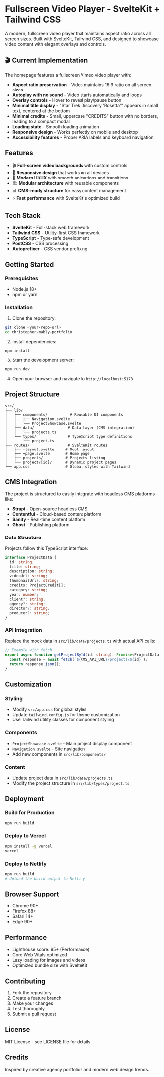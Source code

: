 # Fullscreen Video Player - SvelteKit + Tailwind CSS

A modern, fullscreen video player that maintains aspect ratio across all screen sizes. Built with SvelteKit, Tailwind CSS, and designed to showcase video content with elegant overlays and controls.

## 🎬 **Current Implementation**

The homepage features a fullscreen Vimeo video player with:
- **Aspect ratio preservation** - Video maintains 16:9 ratio on all screen sizes
- **Autoplay with no sound** - Video starts automatically and loops
- **Overlay controls** - Hover to reveal play/pause button
- **Minimal title display** - "Star Trek Discovery 'Rosetta'" appears in small text, centered at the bottom
- **Minimal credits** - Small, uppercase "CREDITS" button with no borders, leading to a compact modal
- **Loading state** - Smooth loading animation
- **Responsive design** - Works perfectly on mobile and desktop
- **Accessibility features** - Proper ARIA labels and keyboard navigation

## Features

- 🎬 **Full-screen video backgrounds** with custom controls
- 📱 **Responsive design** that works on all devices
- 🎨 **Modern UI/UX** with smooth animations and transitions
- 🏗️ **Modular architecture** with reusable components
- 📊 **CMS-ready structure** for easy content management
- ⚡ **Fast performance** with SvelteKit's optimized build

## Tech Stack

- **SvelteKit** - Full-stack web framework
- **Tailwind CSS** - Utility-first CSS framework
- **TypeScript** - Type-safe development
- **PostCSS** - CSS processing
- **Autoprefixer** - CSS vendor prefixing

## Getting Started

### Prerequisites

- Node.js 18+ 
- npm or yarn

### Installation

1. Clone the repository:
```bash
git clone <your-repo-url>
cd christopher-mably-portfolio
```

2. Install dependencies:
```bash
npm install
```

3. Start the development server:
```bash
npm run dev
```

4. Open your browser and navigate to `http://localhost:5173`

## Project Structure

```
src/
├── lib/
│   ├── components/          # Reusable UI components
│   │   ├── Navigation.svelte
│   │   └── ProjectShowcase.svelte
│   ├── data/               # Data layer (CMS integration)
│   │   └── projects.ts
│   └── types/              # TypeScript type definitions
│       └── project.ts
├── routes/                 # SvelteKit routes
│   ├── +layout.svelte     # Root layout
│   ├── +page.svelte       # Home page
│   ├── projects/          # Projects listing
│   └── project/[id]/      # Dynamic project pages
└── app.css                # Global styles with Tailwind
```

## CMS Integration

The project is structured to easily integrate with headless CMS platforms like:

- **Strapi** - Open-source headless CMS
- **Contentful** - Cloud-based content platform
- **Sanity** - Real-time content platform
- **Ghost** - Publishing platform

### Data Structure

Projects follow this TypeScript interface:

```typescript
interface ProjectData {
  id: string;
  title: string;
  description: string;
  videoUrl: string;
  thumbnailUrl?: string;
  credits: ProjectCredit[];
  category: string;
  year: number;
  client?: string;
  agency?: string;
  director?: string;
  producer?: string;
}
```

### API Integration

Replace the mock data in `src/lib/data/projects.ts` with actual API calls:

```typescript
// Example with fetch
export async function getProjectById(id: string): Promise<ProjectData | null> {
  const response = await fetch(`${CMS_API_URL}/projects/${id}`);
  return response.json();
}
```

## Customization

### Styling

- Modify `src/app.css` for global styles
- Update `tailwind.config.js` for theme customization
- Use Tailwind utility classes for component styling

### Components

- `ProjectShowcase.svelte` - Main project display component
- `Navigation.svelte` - Site navigation
- Add new components in `src/lib/components/`

### Content

- Update project data in `src/lib/data/projects.ts`
- Modify the project structure in `src/lib/types/project.ts`

## Deployment

### Build for Production

```bash
npm run build
```

### Deploy to Vercel

```bash
npm install -g vercel
vercel
```

### Deploy to Netlify

```bash
npm run build
# Upload the build output to Netlify
```

## Browser Support

- Chrome 90+
- Firefox 88+
- Safari 14+
- Edge 90+

## Performance

- Lighthouse score: 95+ (Performance)
- Core Web Vitals optimized
- Lazy loading for images and videos
- Optimized bundle size with SvelteKit

## Contributing

1. Fork the repository
2. Create a feature branch
3. Make your changes
4. Test thoroughly
5. Submit a pull request

## License

MIT License - see LICENSE file for details

## Credits

Inspired by creative agency portfolios and modern web design trends.